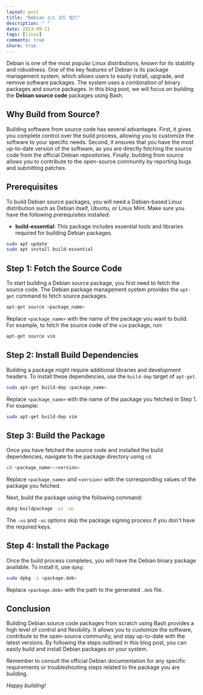 ```yaml
---
layout: post
title: "Debian 소스 코드 빌드"
description: " "
date: 2023-09-11
tags: [linux]
comments: true
share: true
---
```


Debian is one of the most popular Linux distributions, known for its stability and robustness. One of the key features of Debian is its package management system, which allows users to easily install, upgrade, and remove software packages. The system uses a combination of binary packages and source packages. In this blog post, we will focus on building the **Debian source code** packages using Bash.

## Why Build from Source?

Building software from source code has several advantages. First, it gives you complete control over the build process, allowing you to customize the software to your specific needs. Second, it ensures that you have the most up-to-date version of the software, as you are directly fetching the source code from the official Debian repositories. Finally, building from source allows you to contribute to the open-source community by reporting bugs and submitting patches.

## Prerequisites

To build Debian source packages, you will need a Debian-based Linux distribution such as Debian itself, Ubuntu, or Linux Mint. Make sure you have the following prerequisites installed:

- **build-essential**: This package includes essential tools and libraries required for building Debian packages.

```bash
sudo apt update
sudo apt install build-essential
```

## Step 1: Fetch the Source Code

To start building a Debian source package, you first need to fetch the source code. The Debian package management system provides the `apt-get` command to fetch source packages.

```bash
apt-get source <package_name>
```

Replace `<package_name>` with the name of the package you want to build. For example, to fetch the source code of the `vim` package, run:

```bash
apt-get source vim
```

## Step 2: Install Build Dependencies

Building a package might require additional libraries and development headers. To install these dependencies, use the `build-dep` target of `apt-get`.

```bash
sudo apt-get build-dep <package_name>
```

Replace `<package_name>` with the name of the package you fetched in Step 1. For example:

```bash
sudo apt-get build-dep vim
```

## Step 3: Build the Package

Once you have fetched the source code and installed the build dependencies, navigate to the package directory using `cd`.

```bash
cd <package_name>-<version>
```

Replace `<package_name>` and `<version>` with the corresponding values of the package you fetched. 

Next, build the package using the following command:

```bash
dpkg-buildpackage -us -uc
```

The `-us` and `-uc` options skip the package signing process if you don't have the required keys.

## Step 4: Install the Package

Once the build process completes, you will have the Debian binary package available. To install it, use `dpkg`:

```bash
sudo dpkg -i <package.deb>
```

Replace `<package.deb>` with the path to the generated `.deb` file.

## Conclusion

Building Debian source code packages from scratch using Bash provides a high level of control and flexibility. It allows you to customize the software, contribute to the open-source community, and stay up-to-date with the latest versions. By following the steps outlined in this blog post, you can easily build and install Debian packages on your system.

Remember to consult the official Debian documentation for any specific requirements or troubleshooting steps related to the package you are building.

*Happy building!*